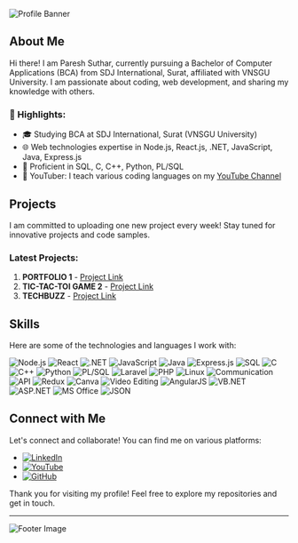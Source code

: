 
![Profile Banner](https://link-to-your-profile-banner-image.com)

## About Me

Hi there! I am Paresh Suthar, currently pursuing a Bachelor of Computer Applications (BCA) from SDJ International, Surat, affiliated with VNSGU University. I am passionate about coding, web development, and sharing my knowledge with others.

### 🌟 Highlights:
- 🎓 Studying BCA at SDJ International, Surat (VNSGU University)
- 🌐 Web technologies expertise in Node.js, React.js, .NET, JavaScript, Java, Express.js
- 💾 Proficient in SQL, C, C++, Python, PL/SQL
- 🎥 YouTuber: I teach various coding languages on my [YouTube Channel](https://www.youtube.com/@LearnWithStudent2004)

## Projects

I am committed to uploading one new project every week! Stay tuned for innovative projects and code samples.

### Latest Projects:
1. **PORTFOLIO 1** - [Project Link](https://pareshportfolio.netlify.app)
2. **TIC-TAC-TOI GAME 2** - [Project Link](https://tictacgamebypareshsuthar.netlify.app)
3. **TECHBUZZ** - [Project Link](https://techbuzz-company.netlify.app)

## Skills

Here are some of the technologies and languages I work with:


![Node.js](https://img.shields.io/badge/Node.js-339933?style=for-the-badge&logo=nodedotjs&logoColor=white)
![React](https://img.shields.io/badge/React-20232A?style=for-the-badge&logo=react&logoColor=61DAFB)
![.NET](https://img.shields.io/badge/.NET-512BD4?style=for-the-badge&logo=dotnet&logoColor=white)
![JavaScript](https://img.shields.io/badge/JavaScript-F7DF1E?style=for-the-badge&logo=javascript&logoColor=black)
![Java](https://img.shields.io/badge/Java-007396?style=for-the-badge&logo=java&logoColor=white)
![Express.js](https://img.shields.io/badge/Express.js-000000?style=for-the-badge&logo=express&logoColor=white)
![SQL](https://img.shields.io/badge/SQL-4479A1?style=for-the-badge&logo=postgresql&logoColor=white)
![C](https://img.shields.io/badge/C-A8B9CC?style=for-the-badge&logo=c&logoColor=white)
![C++](https://img.shields.io/badge/C++-00599C?style=for-the-badge&logo=cplusplus&logoColor=white)
![Python](https://img.shields.io/badge/Python-3776AB?style=for-the-badge&logo=python&logoColor=white)
![PL/SQL](https://img.shields.io/badge/PL/SQL-336791?style=for-the-badge&logo=oracle&logoColor=white)
![Laravel](https://img.shields.io/badge/Laravel-FF2D20?style=for-the-badge&logo=laravel&logoColor=white)
![PHP](https://img.shields.io/badge/PHP-777BB4?style=for-the-badge&logo=php&logoColor=white)
![Linux](https://img.shields.io/badge/Linux-FCC624?style=for-the-badge&logo=linux&logoColor=black)
![Communication](https://img.shields.io/badge/Communication%20Skills-0078D4?style=for-the-badge&logo=communication&logoColor=white)
![API](https://img.shields.io/badge/API-00488F?style=for-the-badge&logo=api&logoColor=white)
![Redux](https://img.shields.io/badge/Redux-764ABC?style=for-the-badge&logo=redux&logoColor=white)
![Canva](https://img.shields.io/badge/Canva-00C4CC?style=for-the-badge&logo=canva&logoColor=white)
![Video Editing](https://img.shields.io/badge/Video%20Editing-FF0000?style=for-the-badge&logo=videoediting&logoColor=white)
![AngularJS](https://img.shields.io/badge/AngularJS-E23237?style=for-the-badge&logo=angularjs&logoColor=white)
![VB.NET](https://img.shields.io/badge/VB.NET-68217A?style=for-the-badge&logo=dotnet&logoColor=white)
![ASP.NET](https://img.shields.io/badge/ASP.NET-512BD4?style=for-the-badge&logo=dotnet&logoColor=white)
![MS Office](https://img.shields.io/badge/MS%20Office-D83B01?style=for-the-badge&logo=microsoft-office&logoColor=white)
![JSON](https://img.shields.io/badge/JSON-000000?style=for-the-badge&logo=json&logoColor=white)


## Connect with Me

Let's connect and collaborate! You can find me on various platforms:

- [![LinkedIn](https://img.shields.io/badge/LinkedIn-0077B5?style=for-the-badge&logo=linkedin&logoColor=white)](https://www.linkedin.com/in/paresh-suthar-b36741250)
- [![YouTube](https://img.shields.io/badge/YouTube-FF0000?style=for-the-badge&logo=youtube&logoColor=white)](https://www.youtube.com/@LearnWithStudent2004)
- [![GitHub](https://img.shields.io/badge/GitHub-181717?style=for-the-badge&logo=github&logoColor=white)](https://github.com/pareshsutharr)

Thank you for visiting my profile! Feel free to explore my repositories and get in touch.

---

![Footer Image](https://link-to-your-footer-image.com)
